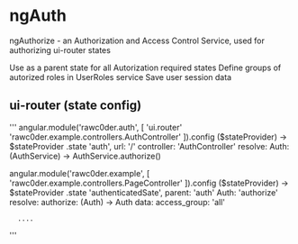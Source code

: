 ngAuth
======

ngAuthorize - an Authorization and Access Control Service, used for authorizing ui-router states

Use as a parent state for all Autorization required states
Define groups of autorized roles in UserRoles service
Save user session data 

ui-router (state config)
------------------------
'''
angular.module('rawc0der.auth', [
  'ui.router'
  'rawc0der.example.controllers.AuthController'
]).config ($stateProvider) ->
  $stateProvider
    .state 'auth',
      url: '/'
      controller: 'AuthController'
      resolve: 
        Auth: (AuthService) ->
          AuthService.authorize()

angular.module('rawc0der.example', [
  'rawc0der.example.controllers.PageController'
]).config ($stateProvider) ->
  $stateProvider
    .state 'authenticatedSate',
      parent: 'auth'
      Auth: 'authorize'
      resolve: 
        authorize: (Auth) ->
          Auth
      data:
        access_group: 'all'

      ....
'''